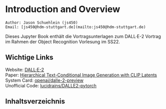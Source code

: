 # Introduction and Overview

```{note}
Author: Jason Schuehlein (js450)  
Email: [js450@hdm-stuttgart.de](mailto:js450@hdm-stuttgart.de)  
```

Dieses Jupyter Book enthält die Vortragsunterlagen zum DALL·E-2 Vortrag
im Rahmen der Object Recognition Vorlesung im SS22.

## Wichtige Links

Website: [DALL·E-2](https://openai.com/dall-e-2/)  
Paper: [Hierarchical Text-Conditional Image Generation with CLIP Latents](https://arxiv.org/abs/2204.06125)  
System Card: [openai/dalle-2-preview](https://github.com/openai/dalle-2-preview)  
Unofficial Code: [lucidrains/DALLE2-pytorch](https://github.com/lucidrains/DALLE2-pytorch)  

## Inhaltsverzeichnis

```{tableofcontents}
```
